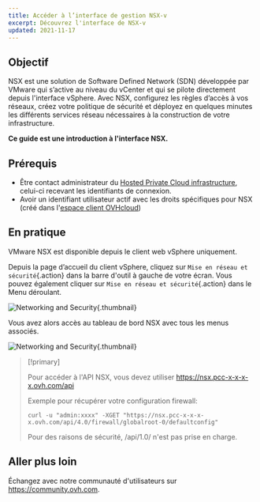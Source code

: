 ```yaml
---
title: Accéder à l’interface de gestion NSX-v
excerpt: Découvrez l'interface de NSX-v
updated: 2021-11-17
---
```


## Objectif

NSX est une solution de Software Defined Network (SDN) développée par VMware qui s’active au niveau du vCenter et qui se pilote directement depuis l'interface vSphere. Avec NSX, configurez les règles d’accès à vos réseaux, créez votre politique de sécurité et déployez en quelques minutes les différents services réseau nécessaires à la construction de votre infrastructure.

**Ce guide est une introduction à l'interface NSX.**

## Prérequis

- Être contact administrateur du [Hosted Private Cloud infrastructure](https://www.ovhcloud.com/fr-ca/enterprise/products/hosted-private-cloud/), celui-ci recevant les identifiants de connexion.
- Avoir un identifiant utilisateur actif avec les droits spécifiques pour NSX (créé dans l'[espace client OVHcloud](/links/manager))

## En pratique

VMware NSX est disponible depuis le client web vSphere uniquement.

Depuis la page d’accueil du client vSphere, cliquez sur `Mise en réseau et sécurité`{.action} dans la barre d'outil à gauche de votre écran.
Vous pouvez également cliquer sur `Mise en réseau et sécurité`{.action} dans le Menu déroulant.

![Networking and Security](images/Inter01fr.png){.thumbnail}

Vous avez alors accès au tableau de bord NSX avec tous les menus associés.

![Networking and Security](images/Inter02fr.png){.thumbnail}

> [!primary]
>
> Pour accéder à l'API NSX, vous devez utiliser https://nsx.pcc-x-x-x-x.ovh.com/api
>
> Exemple pour récupérer votre configuration firewall:
>
> ```
> curl -u "admin:xxxx" -XGET "https://nsx.pcc-x-x-x-x.ovh.com/api/4.0/firewall/globalroot-0/defaultconfig"
> ```
>
> Pour des raisons de sécurité, /api/1.0/ n'est pas prise en charge.
>

## Aller plus loin

Échangez avec notre communauté d'utilisateurs sur <https://community.ovh.com>.
